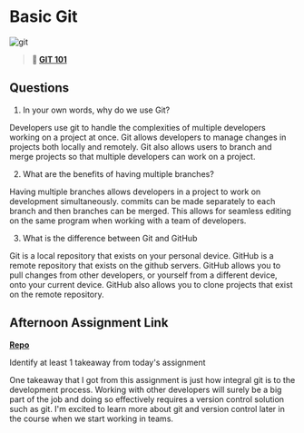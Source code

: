# Basic Git

![git](https://git-scm.com/images/branching-illustration@2x.png)

> **📖 [GIT 101](https://codeworksacademy.com/fs-student-guide/resources/wk1/01-GIT)**

## Questions

1. In your own words, why do we use Git?

Developers use git to handle the complexities of multiple developers working on a project at once. Git allows developers to manage changes in projects both locally and remotely. Git also allows users to branch and merge projects so that multiple developers can work on a project.



2. What are the benefits of having multiple branches?

Having multiple branches allows developers in a project to work on development simultaneously. commits can be made separately to each branch and then branches can be merged. This allows for seamless editing on the same program when working with a team of developers. 

3. What is the difference between Git and GitHub

Git is a local repository that exists on your personal device. GitHub is a remote repository that exists on the github servers. GitHub allows you to pull changes from other developers, or yourself from a different device, onto your current device. GitHub also allows you to clone projects that exist on the remote repository. 

## Afternoon Assignment Link

**[Repo](https://github.com/CALEBELLIOTT/fs-journal)** 

Identify at least 1 takeaway from today's assignment

One takeaway that I got from this assignment is just how integral git is to the development process. Working with other developers will surely be a big part of the job and doing so effectively requires a version control solution such as git. I'm excited to learn more about git and version control later in the course when we start working in teams. 